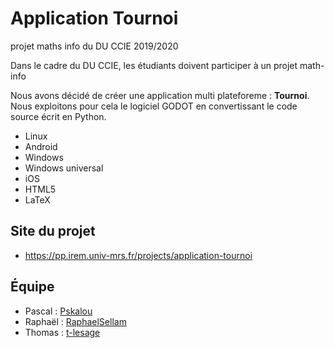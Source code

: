 # Application Tournoi
projet maths info du DU CCIE 2019/2020

Dans le cadre du DU CCIE, les étudiants doivent participer à un projet math-info

Nous avons décidé de créer une application multi plateforeme : **Tournoi**. 
Nous exploitons pour cela le logiciel GODOT en convertissant le code source
écrit en Python.

* Linux
* Android
* Windows
* Windows universal
* iOS
* HTML5
* LaTeX

## Site du projet

* https://pp.irem.univ-mrs.fr/projects/application-tournoi


## Équipe

* Pascal : [Pskalou](https://github.com/Pskalou)
* Raphaël : [RaphaelSellam](https://github.com/RaphaelSellam)
* Thomas : [t-lesage](https://github.com/t-lesage)
